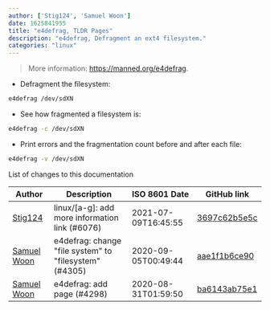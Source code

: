 ```yaml
---
author: ['Stig124', 'Samuel Woon']
date: 1625841955
title: "e4defrag, TLDR Pages"
description: "e4defrag, Defragment an ext4 filesystem."
categories: "linux"
---
```

> More information: <https://manned.org/e4defrag>.

- Defragment the filesystem:

```bash
e4defrag /dev/sdXN
```

- See how fragmented a filesystem is:

```bash
e4defrag -c /dev/sdXN
```

- Print errors and the fragmentation count before and after each file:

```bash
e4defrag -v /dev/sdXN
```
List of changes to this documentation


Author | Description | ISO 8601 Date | GitHub link
------|-----|-----|-----
[Stig124](mailto:stigpro@outlook.fr) | linux/[a-g]: add more information link (#6076) | 2021-07-09T16:45:55 | [3697c62b5e5c](https://github.com/tldr-pages/tldr/commit/3697c62b5e5cd9bae7a99c591cb81d1ddcfbf792)
[Samuel Woon](mailto:samuel.woon@protonmail.com) | e4defrag: change "file system" to "filesystem" (#4305) | 2020-09-05T00:49:44 | [aae1f1b6ce90](https://github.com/tldr-pages/tldr/commit/aae1f1b6ce90a1e52f326621904f18a0e2a5a6c2)
[Samuel Woon](mailto:samuel.woon@protonmail.com) | e4defrag: add page (#4298) | 2020-08-31T01:59:50 | [ba6143ab75e1](https://github.com/tldr-pages/tldr/commit/ba6143ab75e12441c04287ba3837318681cc94ea)


